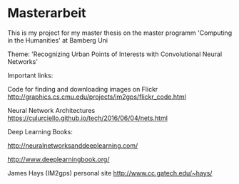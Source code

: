 # Masterarbeit

This is my project for my master thesis on the master programm 'Computing in the Humanities' at Bamberg Uni


Theme:
'Recognizing Urban Points of Interests with Convolutional Neural Networks'

Important links: 

Code for finding and downloading images on Flickr
http://graphics.cs.cmu.edu/projects/im2gps/flickr_code.html


Neural Network Architectures
https://culurciello.github.io/tech/2016/06/04/nets.html



Deep Learning Books:

http://neuralnetworksanddeeplearning.com/ 

http://www.deeplearningbook.org/


James Hays (IM2gps) personal site
http://www.cc.gatech.edu/~hays/
